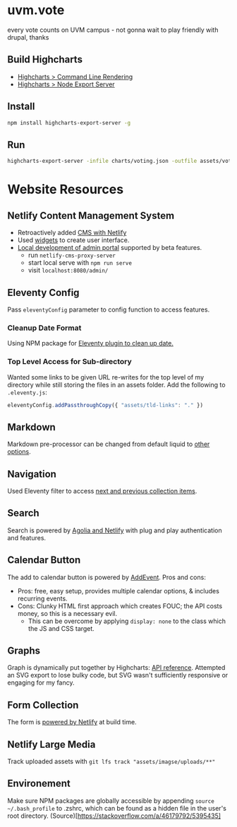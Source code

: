 # uvm.vote
every vote counts on UVM campus - not gonna wait to play friendly with drupal, thanks


## Build Highcharts


* [Highcharts > Command Line Rendering](https://www.highcharts.com/docs/export-module/render-charts-serverside)
* [Highcharts > Node Export Server](https://github.com/highcharts/node-export-server)


## Install

```bash
npm install highcharts-export-server -g
```

## Run

```bash
highcharts-export-server -infile charts/voting.json -outfile assets/voting.svg -type svg
```

# Website Resources

## Netlify Content Management System
- Retroactively added [CMS with Netlify](https://www.netlifycms.org/docs/add-to-your-site/)
- Used [widgets](https://www.netlifycms.org/docs/widgets/) to create user interface.
- [Local development of admin portal](https://www.netlifycms.org/docs/beta-features/) supported by beta features.
  - run ```netlify-cms-proxy-server```
  - start local serve with ```npm run serve```
  - visit ```localhost:8080/admin/```


## Eleventy Config
Pass ```eleventyConfig``` parameter to config function to access features.

### Cleanup Date Format
Using NPM package for [Eleventy plugin to clean up date.](https://www.npmjs.com/package/eleventy-plugin-date)

### Top Level Access for Sub-directory
Wanted some links to be given URL re-writes for the top level of my directory while still storing the files in an assets folder. Add the following to ```.eleventy.js```:
```js
eleventyConfig.addPassthroughCopy({ "assets/tld-links": "." })
```

## Markdown
Markdown pre-processor can be changed from default liquid to [other options](https://www.11ty.dev/docs/config/#default-template-engine-for-markdown-files).

## Navigation
Used Eleventy filter to access [next and previous collection items](https://www.11ty.dev/docs/filters/collection-items/).

## Search
Search is powered by [Agolia and Netlify](https://www.algolia.com/doc/tools/crawler/netlify-plugin/quick-start/) with plug and play authentication and features.

## Calendar Button
The add to calendar button is powered by [AddEvent](https://www.addevent.com/documentation/add-to-calendar-button). Pros and cons:
- Pros: free, easy setup, provides multiple calendar options, & includes recurring events.
- Cons: Clunky HTML first approach which creates FOUC; the API costs money, so this is a necessary evil.
  - This can be overcome by applying ```display: none``` to the class which the JS and CSS target.

## Graphs
Graph is dynamically put together by Highcharts: [API reference](https://api.highcharts.com/highcharts/). Attempted an SVG export to lose bulky code, but SVG wasn't sufficiently responsive or engaging for my fancy.

## Form Collection
The form is [powered by Netlify](https://www.netlify.com/products/forms/) at build time.

## Netlify Large Media
Track uploaded assets with ```git lfs track "assets/imagse/uploads/**"```

## Environement
Make sure NPM packages are globally accessible by appending ```source ~/.bash_profile``` to .zshrc, which can be found as a hidden file in the user's root directory. (Source)[https://stackoverflow.com/a/46179792/5395435]